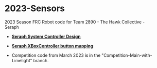 # 2023-Sensors
2023 Season FRC Robot code for Team 2890 - The Hawk Collective - Seraph

- [**Seraph System Controller Design**](https://github.com/Team2890HawkCollective/2023-robot-code/tree/main/design)

- [**Seraph XBoxController button mapping**](https://github.com/Team2890HawkCollective/2023-robot-code/blob/main/design/Seraph-XBoxController-mapping.md)

- Competition code from March 2023 is in the "Competition-Main-with-Limelight" branch.  
